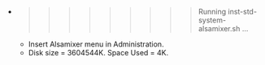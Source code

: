 * >>>>>>>>> Running inst-std-system-alsamixer.sh ...
  * Insert Alsamixer menu in Administration.
  * Disk size = 3604544K. Space Used = 4K.
